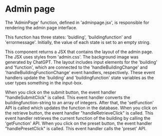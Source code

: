 # Admin page 

The 'AdminPage' function, defined in 'adminpage.jsx', is responsible for rendering the admin page interface.

This function has three states: 'buidling', 'buildingfunction' and 'errormessage'. Initially, the value of each state is set to an empty string.

This component returns a JSX that contains the layout of the admin page. The JSX uses styles from 'admin.css'. The background image was generated by ChatGPT.
The layout includes input elements for the 'building' and 'function', which are connected to the 'handleBuildingChange' and 'handleBuildingFunctionChange' event handlers, respectively. 
These event handlers update the 'building' and 'buildingfunction' state variables as the user types something in the input-box.

When you click on the submit button, the event handler "handleSubmitClick" is called. This event handler converts the buildingfunction-string to an array of integers. 
After that, the 'setFunction' API is called which updates the function in the database.
When you click on the retrieve button, the event handler "handleRetrieveClick" is called. This event handler retrieves the current function of the building by calling the 'getFunction' API. 
When you click on the preset button, the event handler "handlePresetClick" is called. This event handler calls the 'preset' API. 
